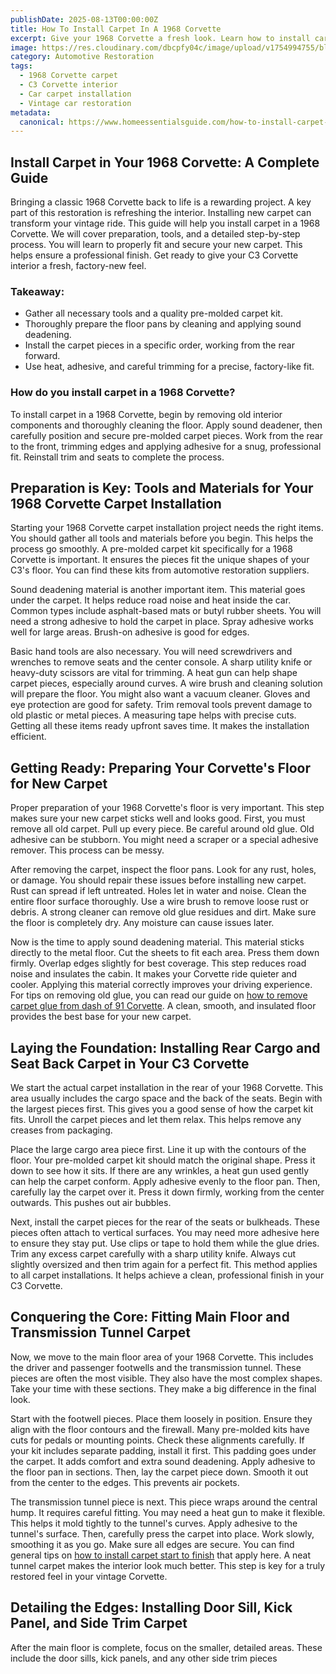 ```yaml
---
publishDate: 2025-08-13T00:00:00Z
title: How To Install Carpet In A 1968 Corvette
excerpt: Give your 1968 Corvette a fresh look. Learn how to install carpet with our comprehensive guide, covering tools, preparation, and step-by-step fitting.
image: https://res.cloudinary.com/dbcpfy04c/image/upload/v1754994755/blog_image_1754994755_dxnohp.webp
category: Automotive Restoration
tags:
  - 1968 Corvette carpet
  - C3 Corvette interior
  - Car carpet installation
  - Vintage car restoration
metadata:
  canonical: https://www.homeessentialsguide.com/how-to-install-carpet-in-a-1968-corvette
---
```


## Install Carpet in Your 1968 Corvette: A Complete Guide

Bringing a classic 1968 Corvette back to life is a rewarding project. A key part of this restoration is refreshing the interior. Installing new carpet can transform your vintage ride. This guide will help you install carpet in a 1968 Corvette. We will cover preparation, tools, and a detailed step-by-step process. You will learn to properly fit and secure your new carpet. This helps ensure a professional finish. Get ready to give your C3 Corvette interior a fresh, factory-new feel.

### Takeaway:

*   Gather all necessary tools and a quality pre-molded carpet kit.
*   Thoroughly prepare the floor pans by cleaning and applying sound deadening.
*   Install the carpet pieces in a specific order, working from the rear forward.
*   Use heat, adhesive, and careful trimming for a precise, factory-like fit.

### How do you install carpet in a 1968 Corvette?

To install carpet in a 1968 Corvette, begin by removing old interior components and thoroughly cleaning the floor. Apply sound deadener, then carefully position and secure pre-molded carpet pieces. Work from the rear to the front, trimming edges and applying adhesive for a snug, professional fit. Reinstall trim and seats to complete the process.

## Preparation is Key: Tools and Materials for Your 1968 Corvette Carpet Installation

Starting your 1968 Corvette carpet installation project needs the right items. You should gather all tools and materials before you begin. This helps the process go smoothly. A pre-molded carpet kit specifically for a 1968 Corvette is important. It ensures the pieces fit the unique shapes of your C3's floor. You can find these kits from automotive restoration suppliers.

Sound deadening material is another important item. This material goes under the carpet. It helps reduce road noise and heat inside the car. Common types include asphalt-based mats or butyl rubber sheets. You will need a strong adhesive to hold the carpet in place. Spray adhesive works well for large areas. Brush-on adhesive is good for edges.

Basic hand tools are also necessary. You will need screwdrivers and wrenches to remove seats and the center console. A sharp utility knife or heavy-duty scissors are vital for trimming. A heat gun can help shape carpet pieces, especially around curves. A wire brush and cleaning solution will prepare the floor. You might also want a vacuum cleaner. Gloves and eye protection are good for safety. Trim removal tools prevent damage to old plastic or metal pieces. A measuring tape helps with precise cuts. Getting all these items ready upfront saves time. It makes the installation efficient.

## Getting Ready: Preparing Your Corvette's Floor for New Carpet

Proper preparation of your 1968 Corvette's floor is very important. This step makes sure your new carpet sticks well and looks good. First, you must remove all old carpet. Pull up every piece. Be careful around old glue. Old adhesive can be stubborn. You might need a scraper or a special adhesive remover. This process can be messy.

After removing the carpet, inspect the floor pans. Look for any rust, holes, or damage. You should repair these issues before installing new carpet. Rust can spread if left untreated. Holes let in water and noise. Clean the entire floor surface thoroughly. Use a wire brush to remove loose rust or debris. A strong cleaner can remove old glue residues and dirt. Make sure the floor is completely dry. Any moisture can cause issues later.

Now is the time to apply sound deadening material. This material sticks directly to the metal floor. Cut the sheets to fit each area. Press them down firmly. Overlap edges slightly for best coverage. This step reduces road noise and insulates the cabin. It makes your Corvette ride quieter and cooler. Applying this material correctly improves your driving experience. For tips on removing old glue, you can read our guide on [how to remove carpet glue from dash of 91 Corvette](https://homeessentialsguide.com/how-to-remove-carpet-glue-from-dash-of-91-corvette). A clean, smooth, and insulated floor provides the best base for your new carpet.

## Laying the Foundation: Installing Rear Cargo and Seat Back Carpet in Your C3 Corvette

We start the actual carpet installation in the rear of your 1968 Corvette. This area usually includes the cargo space and the back of the seats. Begin with the largest pieces first. This gives you a good sense of how the carpet kit fits. Unroll the carpet pieces and let them relax. This helps remove any creases from packaging.

Place the large cargo area piece first. Line it up with the contours of the floor. Your pre-molded carpet kit should match the original shape. Press it down to see how it sits. If there are any wrinkles, a heat gun used gently can help the carpet conform. Apply adhesive evenly to the floor pan. Then, carefully lay the carpet over it. Press it down firmly, working from the center outwards. This pushes out air bubbles.

Next, install the carpet pieces for the rear of the seats or bulkheads. These pieces often attach to vertical surfaces. You may need more adhesive here to ensure they stay put. Use clips or tape to hold them while the glue dries. Trim any excess carpet carefully with a sharp utility knife. Always cut slightly oversized and then trim again for a perfect fit. This method applies to all carpet installations. It helps achieve a clean, professional finish in your C3 Corvette.

## Conquering the Core: Fitting Main Floor and Transmission Tunnel Carpet

Now, we move to the main floor area of your 1968 Corvette. This includes the driver and passenger footwells and the transmission tunnel. These pieces are often the most visible. They also have the most complex shapes. Take your time with these sections. They make a big difference in the final look.

Start with the footwell pieces. Place them loosely in position. Ensure they align with the floor contours and the firewall. Many pre-molded kits have cuts for pedals or mounting points. Check these alignments carefully. If your kit includes separate padding, install it first. This padding goes under the carpet. It adds comfort and extra sound deadening. Apply adhesive to the floor pan in sections. Then, lay the carpet piece down. Smooth it out from the center to the edges. This prevents air pockets.

The transmission tunnel piece is next. This piece wraps around the central hump. It requires careful fitting. You may need a heat gun to make it flexible. This helps it mold tightly to the tunnel's curves. Apply adhesive to the tunnel's surface. Then, carefully press the carpet into place. Work slowly, smoothing it as you go. Make sure all edges are secure. You can find general tips on [how to install carpet start to finish](https://homeessentialsguide.com/how-to-install-carpet-start-to-finish) that apply here. A neat tunnel carpet makes the interior look much better. This step is key for a truly restored feel in your vintage Corvette.

## Detailing the Edges: Installing Door Sill, Kick Panel, and Side Trim Carpet

After the main floor is complete, focus on the smaller, detailed areas. These include the door sills, kick panels, and any other side trim pieces